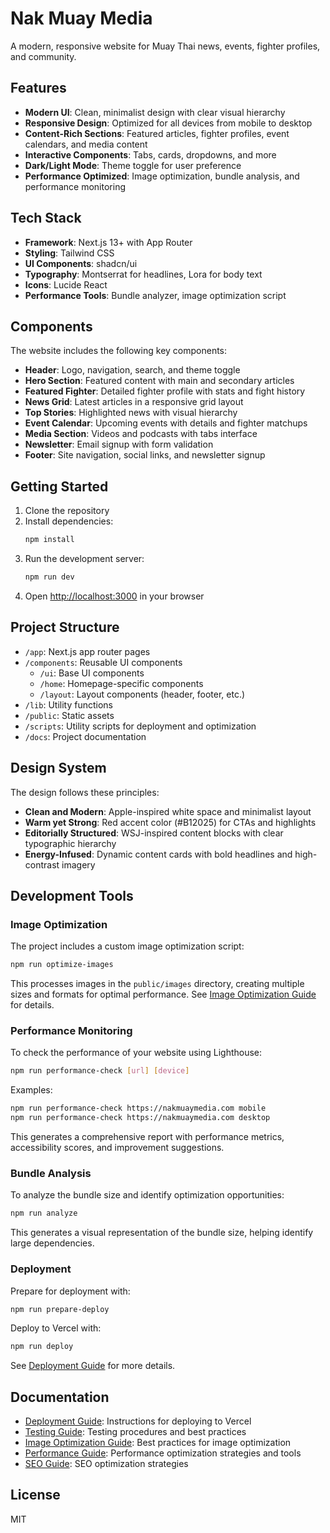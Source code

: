 # Nak Muay Media

A modern, responsive website for Muay Thai news, events, fighter profiles, and community.

## Features

- **Modern UI**: Clean, minimalist design with clear visual hierarchy
- **Responsive Design**: Optimized for all devices from mobile to desktop
- **Content-Rich Sections**: Featured articles, fighter profiles, event calendars, and media content
- **Interactive Components**: Tabs, cards, dropdowns, and more
- **Dark/Light Mode**: Theme toggle for user preference
- **Performance Optimized**: Image optimization, bundle analysis, and performance monitoring

## Tech Stack

- **Framework**: Next.js 13+ with App Router
- **Styling**: Tailwind CSS
- **UI Components**: shadcn/ui
- **Typography**: Montserrat for headlines, Lora for body text
- **Icons**: Lucide React
- **Performance Tools**: Bundle analyzer, image optimization script

## Components

The website includes the following key components:

- **Header**: Logo, navigation, search, and theme toggle
- **Hero Section**: Featured content with main and secondary articles
- **Featured Fighter**: Detailed fighter profile with stats and fight history
- **News Grid**: Latest articles in a responsive grid layout
- **Top Stories**: Highlighted news with visual hierarchy
- **Event Calendar**: Upcoming events with details and fighter matchups
- **Media Section**: Videos and podcasts with tabs interface
- **Newsletter**: Email signup with form validation
- **Footer**: Site navigation, social links, and newsletter signup

## Getting Started

1. Clone the repository
2. Install dependencies:
   ```bash
   npm install
   ```
3. Run the development server:
   ```bash
   npm run dev
   ```
4. Open [http://localhost:3000](http://localhost:3000) in your browser

## Project Structure

- `/app`: Next.js app router pages
- `/components`: Reusable UI components
  - `/ui`: Base UI components
  - `/home`: Homepage-specific components
  - `/layout`: Layout components (header, footer, etc.)
- `/lib`: Utility functions
- `/public`: Static assets
- `/scripts`: Utility scripts for deployment and optimization
- `/docs`: Project documentation

## Design System

The design follows these principles:

- **Clean and Modern**: Apple-inspired white space and minimalist layout
- **Warm yet Strong**: Red accent color (#B12025) for CTAs and highlights
- **Editorially Structured**: WSJ-inspired content blocks with clear typographic hierarchy
- **Energy-Infused**: Dynamic content cards with bold headlines and high-contrast imagery

## Development Tools

### Image Optimization

The project includes a custom image optimization script:

```bash
npm run optimize-images
```

This processes images in the `public/images` directory, creating multiple sizes and formats for optimal performance. See [Image Optimization Guide](./docs/IMAGE_OPTIMIZATION.md) for details.

### Performance Monitoring

To check the performance of your website using Lighthouse:

```bash
npm run performance-check [url] [device]
```

Examples:
```bash
npm run performance-check https://nakmuaymedia.com mobile
npm run performance-check https://nakmuaymedia.com desktop
```

This generates a comprehensive report with performance metrics, accessibility scores, and improvement suggestions.

### Bundle Analysis

To analyze the bundle size and identify optimization opportunities:

```bash
npm run analyze
```

This generates a visual representation of the bundle size, helping identify large dependencies.

### Deployment

Prepare for deployment with:

```bash
npm run prepare-deploy
```

Deploy to Vercel with:

```bash
npm run deploy
```

See [Deployment Guide](./docs/DEPLOYMENT.md) for more details.

## Documentation

- [Deployment Guide](./docs/DEPLOYMENT.md): Instructions for deploying to Vercel
- [Testing Guide](./docs/TESTING.md): Testing procedures and best practices
- [Image Optimization Guide](./docs/IMAGE_OPTIMIZATION.md): Best practices for image optimization
- [Performance Guide](./docs/PERFORMANCE.md): Performance optimization strategies and tools
- [SEO Guide](./docs/SEO.md): SEO optimization strategies

## License

MIT
